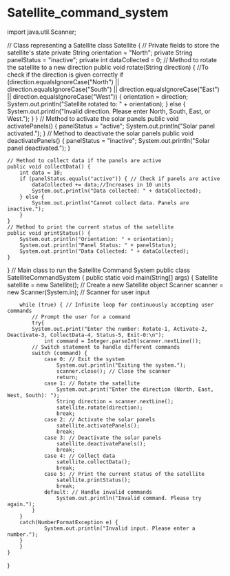 # Satellite_command_system
import java.util.Scanner;

// Class representing a Satellite
class Satellite {
    // Private fields to store the satellite's state
    private String orientation = "North";
    private String panelStatus = "inactive";
    private int dataCollected = 0;
    // Method to rotate the satellite to a new direction
      public void rotate(String direction) {
          //To check if the direction is given correctly
        if (direction.equalsIgnoreCase("North") || direction.equalsIgnoreCase("South") || direction.equalsIgnoreCase("East") || direction.equalsIgnoreCase("West")) {
            orientation = direction;
            System.out.println("Satellite rotated to: " + orientation);
        } else {
            System.out.println("Invalid direction. Please enter North, South, East, or West.");
        }
    }
    // Method to activate the solar panels
    public void activatePanels() {
        panelStatus = "active";
        System.out.println("Solar panel activated.");
    }
    // Method to deactivate the solar panels
    public void deactivatePanels() {
        panelStatus = "inactive";
        System.out.println("Solar panel deactivated.");
    }

    // Method to collect data if the panels are active
    public void collectData() {
        int data = 10;
        if (panelStatus.equals("active")) { // Check if panels are active
            dataCollected += data;//Increases in 10 units
            System.out.println("Data collected: " + dataCollected);
        } else {
            System.out.println("Cannot collect data. Panels are inactive.");
        }
    }
    // Method to print the current status of the satellite
    public void printStatus() {
        System.out.println("Orientation: " + orientation);
        System.out.println("Panel Status: " + panelStatus);
        System.out.println("Data Collected: " + dataCollected);
    }
}
// Main class to run the Satellite Command System
public class SatelliteCommandSystem {
    public static void main(String[] args) {
        Satellite satellite = new Satellite(); // Create a new Satellite object
        Scanner scanner = new Scanner(System.in); // Scanner for user input
        
        while (true) { // Infinite loop for continuously accepting user commands
            // Prompt the user for a command
            try{
            System.out.print("Enter the number: Rotate-1, Activate-2, Deactivate-3, CollectData-4, Status-5, Exit-0:\n");
                int command = Integer.parseInt(scanner.nextLine());
            // Switch statement to handle different commands
            switch (command) {
                case 0: // Exit the system
                    System.out.println("Exiting the system.");
                    scanner.close(); // Close the scanner
                    return;
                case 1: // Rotate the satellite
                    System.out.print("Enter the direction (North, East, West, South): ");
                    String direction = scanner.nextLine();
                    satellite.rotate(direction);
                    break;
                case 2: // Activate the solar panels
                    satellite.activatePanels();
                    break;
                case 3: // Deactivate the solar panels
                    satellite.deactivatePanels();
                    break;
                case 4: // Collect data
                    satellite.collectData();
                    break;
                case 5: // Print the current status of the satellite
                    satellite.printStatus();
                    break;
                default: // Handle invalid commands
                    System.out.println("Invalid command. Please try again.");
            }
        }
        catch(NumberFormatException e) {
                System.out.println("Invalid input. Please enter a number.");
        }
        }
    }
}
